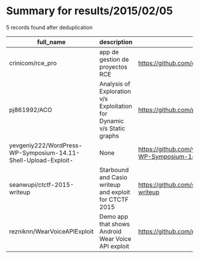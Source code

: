 
# Summary for results/2015/02/05
    
5 records found after deduplication

| full_name | description | html_url | matched_list | matched_count | pushed_at | size | stargazers_count | language | forks_count | vul_ids |
|----------------------------------------------------------------|------------------------------------------------------------------------|-----------------------------------------------------------------------------------|----------------|-----------------|---------------------------|--------|--------------------|--------------|---------------|-----------|
| crinicom/rce_pro | app de gestion de proyectos RCE | https://github.com/crinicom/rce_pro | ['rce'] | 1 | 2015-02-05 11:24:14+00:00 | 5112 | 0 | CSS | 0 | [] |
| pj861992/ACO | Analysis of Exploration v/s Exploitation for Dynamic v/s Static graphs | https://github.com/pj861992/ACO | ['exploit'] | 1 | 2015-02-05 00:43:02+00:00 | 776 | 0 | OpenEdge ABL | 0 | [] |
| yevgeniy222/WordPress-WP-Symposium-14.11-Shell-Upload-Exploit- | None | https://github.com/yevgeniy222/WordPress-WP-Symposium-14.11-Shell-Upload-Exploit- | ['exploit'] | 1 | 2015-02-05 00:29:39+00:00 | 0 | 0 | | 0 | [] |
| seanwupi/ctctf-2015-writeup | Starbound and Casio writeup and exploit for CTCTF 2015 | https://github.com/seanwupi/ctctf-2015-writeup | ['exploit'] | 1 | 2015-02-05 13:21:56+00:00 | 172 | 10 | Python | 0 | [] |
| rezniknn/WearVoiceAPIExploit | Demo app that shows Android Wear Voice API exploit | https://github.com/rezniknn/WearVoiceAPIExploit | ['exploit'] | 1 | 2015-02-05 23:01:56+00:00 | 752 | 0 | Java | 0 | [] |
